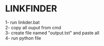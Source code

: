 # LINKFINDER

1- run linkder.bat<br />
2- copy all ouput from cmd<br />
3- create  file named "output.txt" and paste all <br />
4- run python  file <br />
